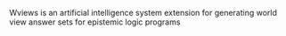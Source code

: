 Wviews is an artificial intelligence system extension for generating world view answer sets for epistemic logic programs
